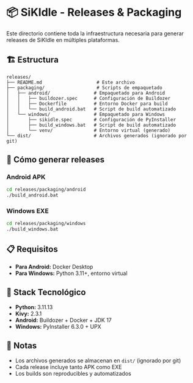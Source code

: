 # 📦 SiKIdle - Releases & Packaging

Este directorio contiene toda la infraestructura necesaria para generar releases de SiKIdle en múltiples plataformas.

## 🏗️ Estructura

```
releases/
├── README.md                    # Este archivo
├── packaging/                   # Scripts de empaquetado
│   ├── android/                # Empaquetado para Android
│   │   ├── buildozer.spec      # Configuración de Buildozer
│   │   ├── Dockerfile          # Entorno Docker para build
│   │   └── build_android.bat   # Script de build automatizado
│   └── windows/                # Empaquetado para Windows
│       ├── sikidle.spec        # Configuración de PyInstaller
│       ├── build_windows.bat   # Script de build automatizado
│       └── venv/               # Entorno virtual (generado)
└── dist/                       # Archivos generados (ignorado por git)
```

## 🚀 Cómo generar releases

### Android APK
```bash
cd releases/packaging/android
./build_android.bat
```

### Windows EXE
```bash
cd releases/packaging/windows
./build_windows.bat
```

## 📋 Requisitos

- **Para Android:** Docker Desktop
- **Para Windows:** Python 3.11+, entorno virtual

## 🎯 Stack Tecnológico

- **Python:** 3.11.13
- **Kivy:** 2.3.1
- **Android:** Buildozer + Docker + JDK 17
- **Windows:** PyInstaller 6.3.0 + UPX

## 📝 Notas

- Los archivos generados se almacenan en `dist/` (ignorado por git)
- Cada release incluye tanto APK como EXE
- Los builds son reproducibles y automatizados
